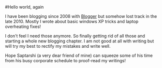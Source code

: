 #Hello world, again

I have been blogging since 2008 with [Blogger](http://www.blogger.com/profile/12782589332515008638) but somehow lost track in the late 2010. Mostly I wrote about basic windows XP tricks and laptop overheating fixes!

I don't feel I need those anymore. So finally getting rid of all those and starting a whole new blogging chapter. I am not good at all with writing but will try my best to rectify my mistakes and write well.

Hope Saptarshi (a very dear friend of mine) can squeeze some of his time from his busy corporate schedule to proof-read my writings!